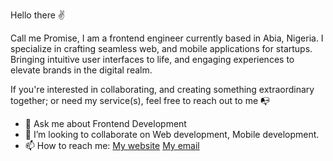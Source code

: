 Hello there ✌️

Call me Promise, I am a frontend engineer currently based in Abia, Nigeria. I specialize in crafting seamless web, and mobile applications for startups. Bringing intuitive user interfaces to life, and engaging experiences to elevate brands in the digital realm.

If you're interested in collaborating, and creating something extraordinary together; or need my service(s), feel free to reach out to me 📭

- 💬 Ask me about Frontend Development
- 👯 I’m looking to collaborate on Web development, Mobile development.
- 📫 How to reach me: <a href="https://www.promiseonuoha.com.ng">My website</a>    <a href="mailto:pebuka351@gmail.com">My email</a>
